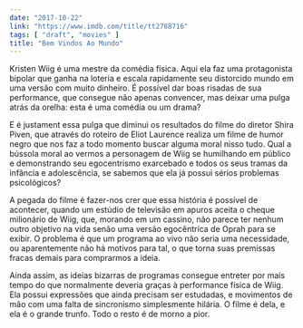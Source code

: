 ```yaml
---
date: "2017-10-22"
link: "https://www.imdb.com/title/tt2788716"
tags: [ "draft", "movies" ]
title: "Bem Vindos Ao Mundo"
---
```

Kristen Wiig é uma mestre da comédia física. Aqui ela faz uma protagonista bipolar que ganha na loteria e escala rapidamente seu distorcido mundo em uma versão com muito dinheiro. É possível dar boas risadas de sua performance, que consegue não apenas convencer, mas deixar uma pulga atrás da orelha: esta é uma comédia ou um drama?

E é justament essa pulga que diminui os resultados do filme do diretor Shira Piven, que através do roteiro de Eliot Laurence realiza um filme de humor negro que nos faz a todo momento buscar alguma moral nisso tudo. Qual a bússola moral ao vermos a personagem de Wiig se humilhando em público e demonstrando seu egocentrismo exarcebado e todos os seus tramas da infância e adolescência, se sabemos que ela já possui sérios problemas psicológicos?

A pegada do filme é fazer-nos crer que essa história é possível de acontecer, quando um estúdio de televisão em apuros aceita o cheque milionário de Wiig, que, morando em um cassino, não parece ter nenhum outro objetivo na vida senão uma versão egocêntrica de Oprah para se exibir. O problema é que um programa ao vivo não seria uma necessidade, ou aparentemente não há motivos para tal, o que torna suas premissas fracas demais para comprarmos a ideia.

Ainda assim, as ideias bizarras de programas consegue entreter por mais tempo do que normalmente deveria graças à performance física de Wiig. Ela possui expressões que ainda precisam ser estudadas, e movimentos de mão com uma falta de sincronismo simplesmente hilária. O filme é dela, e ela é o grande trunfo. Todo o resto é de morno a pior.
